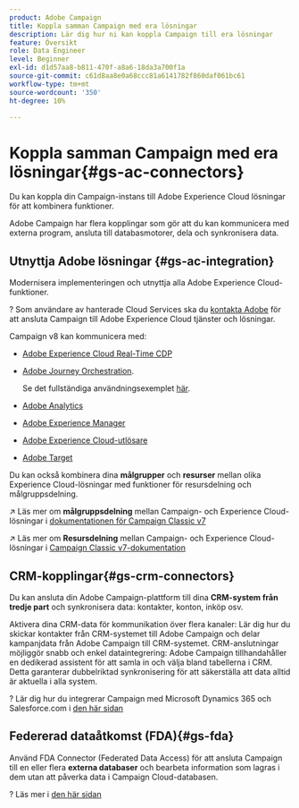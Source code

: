 ```yaml
---
product: Adobe Campaign
title: Koppla samman Campaign med era lösningar
description: Lär dig hur ni kan koppla Campaign till era lösningar
feature: Översikt
role: Data Engineer
level: Beginner
exl-id: d1d57aa8-b811-470f-a8a6-18da3a700f1a
source-git-commit: c61d8aa8e0a68ccc81a6141782f860daf061bc61
workflow-type: tm+mt
source-wordcount: '350'
ht-degree: 10%

---
```


# Koppla samman Campaign med era lösningar{#gs-ac-connectors}

Du kan koppla din Campaign-instans till Adobe Experience Cloud lösningar för att kombinera funktioner.

Adobe Campaign har flera kopplingar som gör att du kan kommunicera med externa program, ansluta till databasmotorer, dela och synkronisera data.

## Utnyttja Adobe lösningar {#gs-ac-integration}

Modernisera implementeringen och utnyttja alla Adobe Experience Cloud-funktioner.

? Som användare av hanterade Cloud Services ska du [kontakta Adobe](../start/campaign-faq.md#support) för att ansluta Campaign till Adobe Experience Cloud tjänster och lösningar.

Campaign v8 kan kommunicera med:


* [Adobe Experience Cloud Real-Time CDP](../connect/ac-rtcdp.md)
* [Adobe Journey Orchestration](https://experienceleague.adobe.com/docs/journeys/using/action-journeys/acc-action.html?lang=en).

   Se det fullständiga användningsexemplet [här](https://experienceleague.adobe.com/docs/journeys/using/use-cases-journeys/campaign-classic-use-case.html?lang=sv).

* [Adobe Analytics](../connect/ac-aa.md)
* [Adobe Experience Manager](../connect/ac-aem.md)
* [Adobe Experience Cloud-utlösare](../connect/ac-triggers.md)
* [Adobe Target](../connect/ac-at.md)

Du kan också kombinera dina **målgrupper** och **resurser** mellan olika Experience Cloud-lösningar med funktioner för resursdelning och målgruppsdelning.

↗️ Läs mer om **målgruppsdelning** mellan Campaign- och Experience Cloud-lösningar i [dokumentationen för Campaign Classic v7](https://experienceleague.adobe.com/docs/campaign-classic/using/integrating-with-adobe-experience-cloud/audience-sharing/sharing-audiences-with-adobe-experience-cloud.html?lang=en#integrating-with-adobe-experience-cloud)

↗️ Läs mer om **Resursdelning** mellan Campaign- och Experience Cloud-lösningar i [Campaign Classic v7-dokumentation](https://experienceleague.adobe.com/docs/campaign-classic/using/integrating-with-adobe-experience-cloud/asset-sharing/sharing-assets-with-adobe-experience-cloud.html?lang=en#integrating-with-adobe-experience-cloud)

## CRM-kopplingar{#gs-crm-connectors}

Du kan ansluta din Adobe Campaign-plattform till dina **CRM-system från tredje part** och synkronisera data: kontakter, konton, inköp osv.

Aktivera dina CRM-data för kommunikation över flera kanaler: Lär dig hur du skickar kontakter från CRM-systemet till Adobe Campaign och delar kampanjdata från Adobe Campaign till CRM-systemet.
CRM-anslutningar möjliggör snabb och enkel dataintegrering: Adobe Campaign tillhandahåller en dedikerad assistent för att samla in och välja bland tabellerna i CRM. Detta garanterar dubbelriktad synkronisering för att säkerställa att data alltid är aktuella i alla system.

? Lär dig hur du integrerar Campaign med Microsoft Dynamics 365 och Salesforce.com i [den här sidan](crm.md)

## Federerad dataåtkomst (FDA){#gs-fda}

Använd FDA Connector (Federated Data Access) för att ansluta Campaign till en eller flera **externa databaser** och bearbeta information som lagras i dem utan att påverka data i Campaign Cloud-databasen.

? Läs mer i [den här sidan](fda.md)


<!-- 
 ## Integrate with social media

Use the **Managing social networks (Social Marketing)** option to interact with customers and prospects via Twitter.

* Send messages - Use Adobe Campaign Social Marketing to send messages on Twitter. Adobe Campaign lets you post messages directly to your twitter account. You can also send direct messages to all your followers.

* Collect new contacts - Adobe Campaign Social Marketing also makes it easy to acquire new contacts via Facebook: contact users and ask them if they want to share their profile information. If they accept, Adobe Campaign automatically recovers the data, which enables you to carry out targeting campaigns and, when possible, to implement cross-channel strategies.

💡 Learn how to set up and use Campaign Social Marketing in [this section](../connect/ac-tw.md) -->